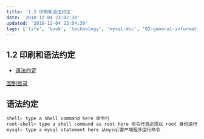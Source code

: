 ```yaml
---
title: '1.2 印刷和语法约定'
date: '2018-12-04 23:02:30'
updated: '2018-12-04 23:04:39'
tags: ['life', 'book', 'technology', 'mysql-doc', '02-general-information']
---
```

## 1.2 印刷和语法约定
<!-- MarkdownTOC -->

- [语法约定](#%E8%AF%AD%E6%B3%95%E7%BA%A6%E5%AE%9A)

<!-- /MarkdownTOC -->
[回到目录](../index.md)

## 语法约定
```bash
shell> type a shell command here 命令行
root-shell> type a shell command as root here 命令行且必须以 root 身份运行
mysql> type a mysql statement here 从mysql客户端程序运行命令
```
